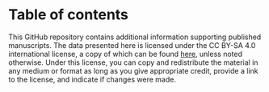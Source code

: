 # Table of contents

This GitHub repository contains additional information supporting published manuscripts. The data presented here is licensed under the CC BY-SA 4.0 international license, a copy of which can be found [here](https://creativecommons.org/licenses/by-sa/4.0/), unless noted otherwise. Under this license, you can copy and redistribute the material in any medium or format as long as you give appropriate credit, provide a link to the license, and indicate if changes were made.
